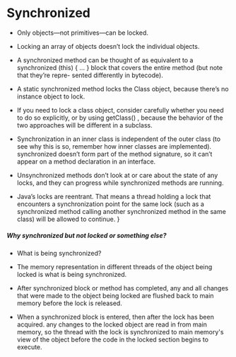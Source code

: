 # Synchronized

- Only objects—not primitives—can be locked.

- Locking an array of objects doesn’t lock the individual objects.

- A synchronized method can be thought of as equivalent to a synchronized
(this) { ... } block that covers the entire method (but note that they’re repre-
sented differently in bytecode).

- A static synchronized method locks the Class object, because there’s no
instance object to lock.

- If you need to lock a class object, consider carefully whether you need to do so
explicitly, or by using getClass() , because the behavior of the two approaches
will be different in a subclass.

- Synchronization in an inner class is independent of the outer class (to see why
this is so, remember how inner classes are implemented).
synchronized doesn’t form part of the method signature, so it can’t appear on
a method declaration in an interface.

- Unsynchronized methods don’t look at or care about the state of any locks, and
they can progress while synchronized methods are running.

- Java’s locks are reentrant. That means a thread holding a lock that encounters a
synchronization point for the same lock (such as a synchronized method calling
another synchronized method in the same class) will be allowed to continue. }

##### Why synchronized but not locked or something else?

- What is being synchronized?
- The memory representation in different threads of the object being locked is
  what is being synchronized.

- After synchronized block or method has completed, any and all changes that
  were made to the object being locked are flushed back to main memory before
  the lock is released.

- When a synchronized block is entered, then after the lock has been acquired.
  any changes to the locked object are read in from main memory, so the thread
  with the lock is synchronized to main memory's view of the object before the
  code in the locked section begins to execute.
